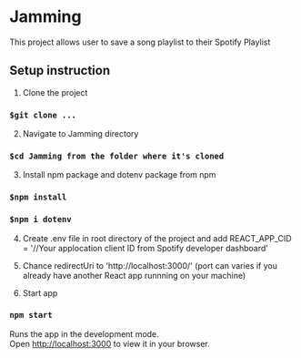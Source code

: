 # Jamming
This project allows user to save a song playlist to their Spotify Playlist

## Setup instruction
1. Clone the project 

### `$git clone ...`
2. Navigate to Jamming directory 
### `$cd Jamming from the folder where it's cloned`

3. Install npm package and dotenv package from npm
### `$npm install`
### `$npm i dotenv`

4. Create .env file in root directory of the project and add REACT_APP_CID = '//Your applocation client ID from Spotify developer dashboard'

5. Chance redirectUri to 'http://localhost:3000/' (port can varies if you already have another React app runnning on your machine)

6. Start app
### ``npm start``

Runs the app in the development mode.\
Open [http://localhost:3000](http://localhost:3000) to view it in your browser.

